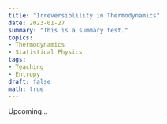 ```yaml
---
title: "Irreversiblility in Thermodynamics"
date: 2023-01-27
summary: "This is a summary test."
topics: 
- Thermodynamics
- Statistical Physics
tags: 
- Teaching
- Entropy
draft: false
math: true
---
```


Upcoming...